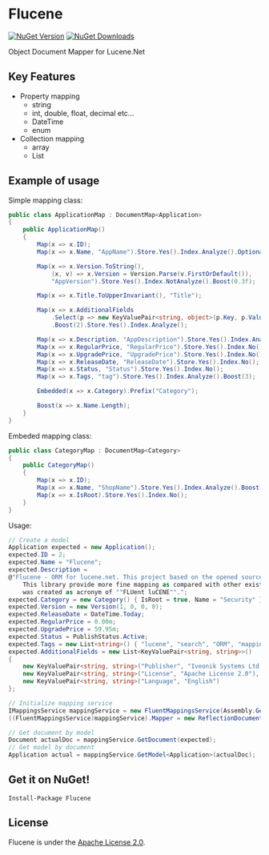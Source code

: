 # Flucene
[![NuGet Version](http://img.shields.io/nuget/v/Flucene.svg?style=flat)](https://www.nuget.org/packages/Flucene/) [![NuGet Downloads](http://img.shields.io/nuget/dt/Flucene.svg?style=flat)](https://www.nuget.org/packages/Flucene/)

Object Document Mapper for Lucene.Net

## Key Features
* Property mapping
    * string
    * int, double, float, decimal etc...
    * DateTime
    * enum
* Collection mapping
    * array
    * List

## Example of usage
Simple mapping class:
```C#
public class ApplicationMap : DocumentMap<Application>
{
    public ApplicationMap()
    {
        Map(x => x.ID);
        Map(x => x.Name, "AppName").Store.Yes().Index.Analyze().Optional().Boost(3);

        Map(x => x.Version.ToString(),
            (x, v) => x.Version = Version.Parse(v.FirstOrDefault()),
            "AppVersion").Store.Yes().Index.NotAnalyze().Boost(0.3f);

        Map(x => x.Title.ToUpperInvariant(), "Title");

        Map(x => x.AdditionalFields
            .Select(p => new KeyValuePair<string, object>(p.Key, p.Value)))
            .Boost(2).Store.Yes().Index.Analyze();

        Map(x => x.Description, "AppDescription").Store.Yes().Index.Analyze().Boost(0.1f);
        Map(x => x.RegularPrice, "RegularPrice").Store.Yes().Index.No();
        Map(x => x.UpgradePrice, "UpgradePrice").Store.Yes().Index.No();
        Map(x => x.ReleaseDate, "ReleaseDate").Store.Yes().Index.No();
        Map(x => x.Status, "Status").Store.Yes().Index.No();
        Map(x => x.Tags, "tag").Store.Yes().Index.Analyze().Boost(3);

        Embedded(x => x.Category).Prefix("Category");

        Boost(x => x.Name.Length);
    }
}
```
Embeded mapping class:
```C#
public class CategoryMap : DocumentMap<Category>
{
    public CategoryMap()
    {
        Map(x => x.ID);
        Map(x => x.Name, "ShopName").Store.Yes().Index.Analyze().Boost(1.5f);
        Map(x => x.IsRoot).Store.Yes().Index.No();
    }
}
```
Usage:
```C#
// Create a model
Application expected = new Application();
expected.ID = 2;
expected.Name = "Flucene";
expected.Description =
@"Flucene - ORM for lucene.net. This project based on the opened sources of Iveonik Systems ltd.
    This library provide more fine mapping as compared with other existed libraries. Library's name
    was created as acronym of ""FLUent luCENE"".";
expected.Category = new Category() { IsRoot = true, Name = "Security" };
expected.Version = new Version(1, 0, 0, 0);
expected.ReleaseDate = DateTime.Today;
expected.RegularPrice = 0.00m;
expected.UpgradePrice = 59.95m;
expected.Status = PublishStatus.Active;
expected.Tags = new List<string>() { "lucene", "search", "ORM", "mapping" };
expected.AdditionalFields = new List<KeyValuePair<string, string>>()
{
    new KeyValuePair<string, string>("Publisher", "Iveonik Systems Ltd."),
    new KeyValuePair<string, string>("License", "Apache License 2.0"),
    new KeyValuePair<string, string>("Language", "English")
};

// Initialize mapping service
IMappingsService mappingService = new FluentMappingsService(Assembly.GetExecutingAssembly());
((FluentMappingsService)mappingService).Mapper = new ReflectionDocumentMapper();

// Get document by model
Document actualDoc = mappingService.GetDocument(expected);
// Get model by document
Application actual = mappingService.GetModel<Application>(actualDoc);
```


## Get it on NuGet!

    Install-Package Flucene

## License
Flucene is under the [Apache License 2.0](LICENSE.md).
